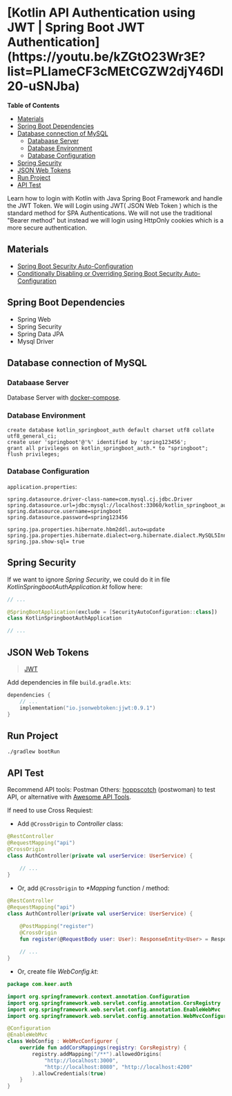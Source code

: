 <h1> [Kotlin API Authentication using JWT | Spring Boot JWT Authentication](https://youtu.be/kZGtO23Wr3E?list=PLlameCF3cMEtCGZW2djY46Dl20-uSNJba)</h1>

<!-- markdown-toc start - Don't edit this section. Run M-x markdown-toc-refresh-toc -->
**Table of Contents**

- [Materials](#materials)
- [Spring Boot Dependencies](#spring-boot-dependencies)
- [Database connection of MySQL](#database-connection-of-mysql)
    - [Databaase Server](#databaase-server)
    - [Database Environment](#database-environment)
    - [Database Configuration](#database-configuration)
- [Spring Security](#spring-security)
- [JSON Web Tokens](#json-web-tokens)
- [Run Project](#run-project)
- [API Test](#api-test)

<!-- markdown-toc end -->


Learn how to login with Kotlin with Java Spring Boot Framework and handle the JWT Token. We will Login using JWT( JSON Web Token ) which is the standard method for SPA Authentications. We will not use the traditional "Bearer method" but instead we will login using HttpOnly cookies which is a more secure authentication.

## Materials
- [Spring Boot Security Auto-Configuration](https://www.baeldung.com/spring-boot-security-autoconfiguration)
- [Conditionally Disabling or Overriding Spring Boot Security Auto-Configuration](https://ravthiru.medium.com/conditionally-disabling-or-overriding-spring-boot-security-auto-configuration-94f67947334c)

## Spring Boot Dependencies
- Spring Web
- Spring Security
- Spring Data JPA
- Mysql Driver

## Database connection of MySQL 
### Databaase Server
Database Server with [docker-compose](https://github.com/keer2345/docker-databases-with-adminer).
### Database Environment
```
create database kotlin_springboot_auth default charset utf8 collate utf8_general_ci;
create user 'springboot'@'%' identified by 'spring123456';
grant all privileges on kotlin_springboot_auth.* to "springboot"; 
flush privileges;
```
### Database Configuration
`application.properties`:
``` properties
spring.datasource.driver-class-name=com.mysql.cj.jdbc.Driver
spring.datasource.url=jdbc:mysql://localhost:33060/kotlin_springboot_auth
spring.datasource.username=springboot
spring.datasource.password=spring123456

spring.jpa.properties.hibernate.hbm2ddl.auto=update
spring.jpa.properties.hibernate.dialect=org.hibernate.dialect.MySQL5InnoDBDialect
spring.jpa.show-sql= true
```
## Spring Security
If we want to ignore *Spring Security*, we could do it in file *KotlinSpringbootAuthApplication.kt* follow here:
``` kotlin
// ...

@SpringBootApplication(exclude = [SecurityAutoConfiguration::class])
class KotlinSpringbootAuthApplication

// ...
```

## JSON Web Tokens

> [JWT](https://jwt.io/)

Add dependencies in file `build.gradle.kts`:
``` kotlin
dependencies {
    // ...
    implementation("io.jsonwebtoken:jjwt:0.9.1")
}
```

## Run Project
``` shell
./gradlew bootRun
```

## API Test
Recommend API tools: Postman
Others: [hoppscotch](https://github.com/hoppscotch/hoppscotch) (postwoman) to test API, or 
alternative with [Awesome API Tools](https://github.com/elangosundar/awesome-api-tools).

If need to use Cross Requiest:
- Add `@CrossOrigin` to *Controller* class:
``` kotlin
@RestController
@RequestMapping("api")
@CrossOrigin
class AuthController(private val userService: UserService) {
    
    // ...
}
```
- Or, add `@CrossOrigin` to _*Mapping_ function / method:
``` kotlin
@RestController
@RequestMapping("api")
class AuthController(private val userService: UserService) {

    @PostMapping("register")
    @CrossOrigin
    fun register(@RequestBody user: User): ResponseEntity<User> = ResponseEntity.ok(this.userService.save(user))
    
    // ...
}
```
- Or, create file *WebConfig.kt*:
``` kotlin
package com.keer.auth

import org.springframework.context.annotation.Configuration
import org.springframework.web.servlet.config.annotation.CorsRegistry
import org.springframework.web.servlet.config.annotation.EnableWebMvc
import org.springframework.web.servlet.config.annotation.WebMvcConfigurer

@Configuration
@EnableWebMvc
class WebConfig : WebMvcConfigurer {
    override fun addCorsMappings(registry: CorsRegistry) {
        registry.addMapping("/**").allowedOrigins(
            "http://localhost:3000",
            "http://localhost:8080", "http://localhost:4200"
        ).allowCredentials(true)
    }
}
```
